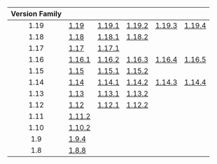 | Version Family | | | | | |
|:---:|---|---|---|---|---|
| 1.19 | [1.19](https://github.com/BaldGang/spigot-build/releases/download/20230407/spigot-1.19.jar) | [1.19.1](https://github.com/BaldGang/spigot-build/releases/download/20230407/spigot-1.19.1.jar) | [1.19.2](https://github.com/BaldGang/spigot-build/releases/download/20230407/spigot-1.19.2.jar) | [1.19.3](https://github.com/BaldGang/spigot-build/releases/download/20230407/spigot-1.19.3.jar) | [1.19.4](https://github.com/BaldGang/spigot-build/releases/download/20230407/spigot-1.19.4.jar) |
| 1.18 | [1.18](https://github.com/BaldGang/spigot-build/releases/download/20230407/spigot-1.18.jar) | [1.18.1](https://github.com/BaldGang/spigot-build/releases/download/20230407/spigot-1.18.1.jar) | [1.18.2](https://github.com/BaldGang/spigot-build/releases/download/20230407/spigot-1.18.2.jar) | | |
| 1.17 | [1.17](https://github.com/BaldGang/spigot-build/releases/download/20230407/spigot-1.17.jar) | [1.17.1](https://github.com/BaldGang/spigot-build/releases/download/20230407/spigot-1.17.1.jar) | | | |
| 1.16 | [1.16.1](https://github.com/BaldGang/spigot-build/releases/download/20230407/spigot-1.16.1.jar) | [1.16.2](https://github.com/BaldGang/spigot-build/releases/download/20230407/spigot-1.16.2.jar) | [1.16.3](https://github.com/BaldGang/spigot-build/releases/download/20230407/spigot-1.16.3.jar) | [1.16.4](https://github.com/BaldGang/spigot-build/releases/download/20230407/spigot-1.16.4.jar) | [1.16.5](https://github.com/BaldGang/spigot-build/releases/download/20230407/spigot-1.16.5.jar) |
| 1.15 | [1.15](https://github.com/BaldGang/spigot-build/releases/download/20230407/spigot-1.15.jar) | [1.15.1](https://github.com/BaldGang/spigot-build/releases/download/20230407/spigot-1.15.1.jar) | [1.15.2](https://github.com/BaldGang/spigot-build/releases/download/20230407/spigot-1.15.2.jar) | | |
| 1.14 | [1.14](https://github.com/BaldGang/spigot-build/releases/download/20230407/spigot-1.14.jar) | [1.14.1](https://github.com/BaldGang/spigot-build/releases/download/20230407/spigot-1.14.1.jar) | [1.14.2](https://github.com/BaldGang/spigot-build/releases/download/20230407/spigot-1.14.2.jar) | [1.14.3](https://github.com/BaldGang/spigot-build/releases/download/20230407/spigot-1.14.3.jar) | [1.14.4](https://github.com/BaldGang/spigot-build/releases/download/20230407/spigot-1.14.4.jar) |
| 1.13 | [1.13](https://github.com/BaldGang/spigot-build/releases/download/20230407/spigot-1.13.jar) | [1.13.1](https://github.com/BaldGang/spigot-build/releases/download/20230407/spigot-1.13.1.jar) | [1.13.2](https://github.com/BaldGang/spigot-build/releases/download/20230407/spigot-1.13.2.jar) | | |
| 1.12 | [1.12](https://github.com/BaldGang/spigot-build/releases/download/20230407/spigot-1.12.jar) | [1.12.1](https://github.com/BaldGang/spigot-build/releases/download/20230407/spigot-1.12.1.jar) | [1.12.2](https://github.com/BaldGang/spigot-build/releases/download/20230407/spigot-1.12.2.jar) | | |
| 1.11 | [1.11.2](https://github.com/BaldGang/spigot-build/releases/download/20230407/spigot-1.11.2.jar) | | | | |
| 1.10 | [1.10.2](https://github.com/BaldGang/spigot-build/releases/download/20230407/spigot-1.10.2.jar) | | | | |
| 1.9 | [1.9.4](https://github.com/BaldGang/spigot-build/releases/download/20230407/spigot-1.9.4.jar) | | | | |
| 1.8 | [1.8.8](https://github.com/BaldGang/spigot-build/releases/download/20230407/spigot-1.8.8.jar) | | | | |
